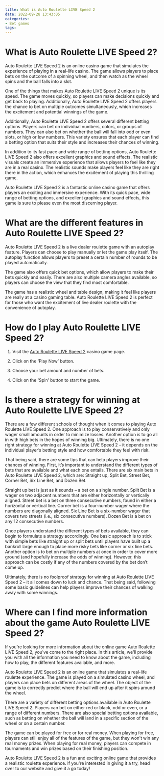 ```yaml
---
title: What is Auto Roulette LIVE Speed 2 
date: 2022-09-28 13:43:05
categories:
- Bet games
tags:
---
```



#  What is Auto Roulette LIVE Speed 2? 

Auto Roulette LIVE Speed 2 is an online casino game that simulates the experience of playing in a real-life casino. The game allows players to place bets on the outcome of a spinning wheel, and then watch as the wheel spins and the ball falls into a slot.

One of the things that makes Auto Roulette LIVE Speed 2 unique is its speed. The game moves quickly, so players can make decisions quickly and get back to playing. Additionally, Auto Roulette LIVE Speed 2 offers players the chance to bet on multiple outcomes simultaneously, which increases the excitement and potential winnings of the game. 

Additionally, Auto Roulette LIVE Speed 2 offers several different betting options. Players can bet on individual numbers, colors, or groups of numbers. They can also bet on whether the ball will fall into odd or even slots, or high or low numbers. This variety ensures that each player can find a betting option that suits their style and increases their chances of winning. 

In addition to its fast pace and wide range of betting options, Auto Roulette LIVE Speed 2 also offers excellent graphics and sound effects. The realistic visuals create an immersive experience that allows players to feel like they are in a real casino. The realistic sounds make players feel like they are right there in the action, which enhances the excitement of playing this thrilling game. 

Auto Roulette LIVE Speed 2 is a fantastic online casino game that offers players an exciting and immersive experience. With its quick pace, wide range of betting options, and excellent graphics and sound effects, this game is sure to please even the most discerning player.

#  What are the different features in Auto Roulette LIVE Speed 2? 

Auto Roulette LIVE Speed 2 is a live dealer roulette game with an autoplay feature. Players can choose to play manually or let the game play itself. The autoplay function allows players to preset a certain number of rounds to be played automatically.

The game also offers quick bet options, which allow players to make their bets quickly and easily. There are also multiple camera angles available, so players can choose the view that they find most comfortable.

The game has a realistic wheel and table design, making it feel like players are really at a casino gaming table. Auto Roulette LIVE Speed 2 is perfect for those who want the excitement of live dealer roulette with the convenience of autoplay.

#  How do I play Auto Roulette LIVE Speed 2? 

1. Visit the [Auto Roulette LIVE Speed 2](https://casinogames.fun/auto-roulette-live-speed-2/) casino game page.

2. Click on the ‘Play Now’ button.

3. Choose your bet amount and number of bets.

4. Click on the 'Spin' button to start the game.

#  Is there a strategy for winning at Auto Roulette LIVE Speed 2? 

There are a few different schools of thought when it comes to playing Auto Roulette LIVE Speed 2. One approach is to play conservatively and only wager small amounts in order to minimize losses. Another option is to go all in with high bets in the hopes of winning big. Ultimately, there is no one right strategy for winning at Auto Roulette LIVE Speed 2 – it depends on the individual player’s betting style and how comfortable they feel with risk.

That being said, there are some tips that can help players improve their chances of winning. First, it’s important to understand the different types of bets that are available and what each one entails. There are six main bets in Auto Roulette LIVE Speed 2, which are: Straight up, Split Bet, Street Bet, Corner Bet, Six Line Bet, and Dozen Bet.

Straight up bet is just as it sounds – a bet on a single number. Split Bet is a wager on two adjacent numbers that are either horizontally or vertically aligned. Street bet is a bet on three consecutive numbers, found in either a horizontal or vertical line. Corner bet is a four-number wager where the numbers are diagonally aligned. Six Line Bet is a six-number wager that covers two streets (i.e., six consecutive numbers). Dozen Bet is a bet on any 12 consecutive numbers. 

Once players understand the different types of bets available, they can begin to formulate a strategy accordingly. One basic approach is to stick with simple bets like straight up or split bets until players have built up a bankroll large enough to place more risky bets like corner or six line bets. Another option is to bet on multiple numbers at once in order to cover more ground (and hopefully increase the odds of winning). However, this approach can be costly if any of the numbers covered by the bet don’t come up. 

Ultimately, there is no foolproof strategy for winning at Auto Roulette LIVE Speed 2 – it all comes down to luck and chance. That being said, following some basic guidelines can help players improve their chances of walking away with some winnings.

#  Where can I find more information about the game Auto Roulette LIVE Speed 2?

If you're looking for more information about the online game Auto Roulette LIVE Speed 2, you've come to the right place. In this article, we'll provide you with all the information you need to know about the game, including how to play, the different features available, and more.

Auto Roulette LIVE Speed 2 is an online game that simulates a real-life roulette experience. The game is played on a simulated casino wheel, and players can place bets on different areas of the wheel. The object of the game is to correctly predict where the ball will end up after it spins around the wheel.

There are a variety of different betting options available in Auto Roulette LIVE Speed 2. Players can bet on either red or black, odd or even, or a range of different numbers. There are also special betting options available, such as betting on whether the ball will land in a specific section of the wheel or on a certain number.

The game can be played for free or for real money. When playing for free, players can still enjoy all of the features of the game, but they won't win any real money prizes. When playing for real money, players can compete in tournaments and win prizes based on their finishing position.

Auto Roulette LIVE Speed 2 is a fun and exciting online game that provides a realistic roulette experience. If you're interested in giving it a try, head over to our website and give it a go today!